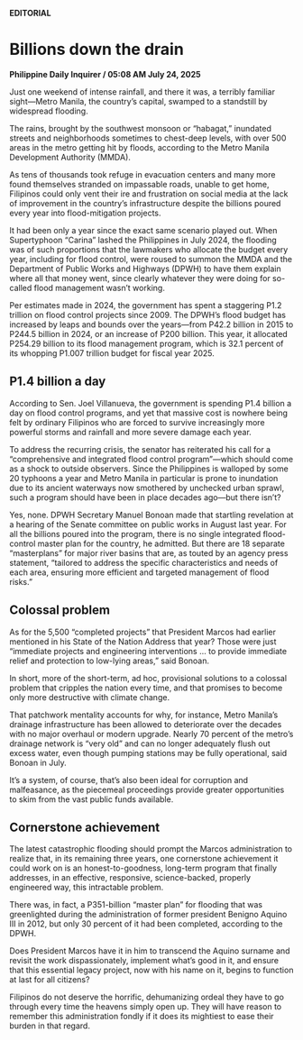 **EDITORIAL**

# Billions down the drain

****Philippine Daily Inquirer / 05:08 AM July 24, 2025****

Just one weekend of intense rainfall, and there it was, a terribly familiar sight—Metro Manila, the country’s capital, swamped to a standstill by widespread flooding.

The rains, brought by the southwest monsoon or “habagat,” inundated streets and neighborhoods sometimes to chest-deep levels, with over 500 areas in the metro getting hit by floods, according to the Metro Manila Development Authority (MMDA).

As tens of thousands took refuge in evacuation centers and many more found themselves stranded on impassable roads, unable to get home, Filipinos could only vent their ire and frustration on social media at the lack of improvement in the country’s infrastructure despite the billions poured every year into flood-mitigation projects.

It had been only a year since the exact same scenario played out. When Supertyphoon “Carina” lashed the Philippines in July 2024, the flooding was of such proportions that the lawmakers who allocate the budget every year, including for flood control, were roused to summon the MMDA and the Department of Public Works and Highways (DPWH) to have them explain where all that money went, since clearly whatever they were doing for so-called flood management wasn’t working.

Per estimates made in 2024, the government has spent a staggering P1.2 trillion on flood control projects since 2009. The DPWH’s flood budget has increased by leaps and bounds over the years—from P42.2 billion in 2015 to P244.5 billion in 2024, or an increase of P200 billion. This year, it allocated P254.29 billion to its flood management program, which is 32.1 percent of its whopping P1.007 trillion budget for fiscal year 2025.

## P1.4 billion a day

According to Sen. Joel Villanueva, the government is spending P1.4 billion a day on flood control programs, and yet that massive cost is nowhere being felt by ordinary Filipinos who are forced to survive increasingly more powerful storms and rainfall and more severe damage each year.

To address the recurring crisis, the senator has reiterated his call for a “comprehensive and integrated flood control program”—which should come as a shock to outside observers. Since the Philippines is walloped by some 20 typhoons a year and Metro Manila in particular is prone to inundation due to its ancient waterways now smothered by unchecked urban sprawl, such a program should have been in place decades ago—but there isn’t?

Yes, none. DPWH Secretary Manuel Bonoan made that startling revelation at a hearing of the Senate committee on public works in August last year. For all the billions poured into the program, there is no single integrated flood-control master plan for the country, he admitted. But there are 18 separate “masterplans” for major river basins that are, as touted by an agency press statement, “tailored to address the specific characteristics and needs of each area, ensuring more efficient and targeted management of flood risks.”

## Colossal problem

As for the 5,500 “completed projects” that President Marcos had earlier mentioned in his State of the Nation Address that year? Those were just “immediate projects and engineering interventions … to provide immediate relief and protection to low-lying areas,” said Bonoan.

In short, more of the short-term, ad hoc, provisional solutions to a colossal problem that cripples the nation every time, and that promises to become only more destructive with climate change.

That patchwork mentality accounts for why, for instance, Metro Manila’s drainage infrastructure has been allowed to deteriorate over the decades with no major overhaul or modern upgrade. Nearly 70 percent of the metro’s drainage network is “very old” and can no longer adequately flush out excess water, even though pumping stations may be fully operational, said Bonoan in July.

It’s a system, of course, that’s also been ideal for corruption and malfeasance, as the piecemeal proceedings provide greater opportunities to skim from the vast public funds available.

## Cornerstone achievement

The latest catastrophic flooding should prompt the Marcos administration to realize that, in its remaining three years, one cornerstone achievement it could work on is an honest-to-goodness, long-term program that finally addresses, in an effective, responsive, science-backed, properly engineered way, this intractable problem.

There was, in fact, a P351-billion “master plan” for flooding that was greenlighted during the administration of former president Benigno Aquino III in 2012, but only 30 percent of it had been completed, according to the DPWH.

Does President Marcos have it in him to transcend the Aquino surname and revisit the work dispassionately, implement what’s good in it, and ensure that this essential legacy project, now with his name on it, begins to function at last for all citizens?

Filipinos do not deserve the horrific, dehumanizing ordeal they have to go through every time the heavens simply open up. They will have reason to remember this administration fondly if it does its mightiest to ease their burden in that regard.